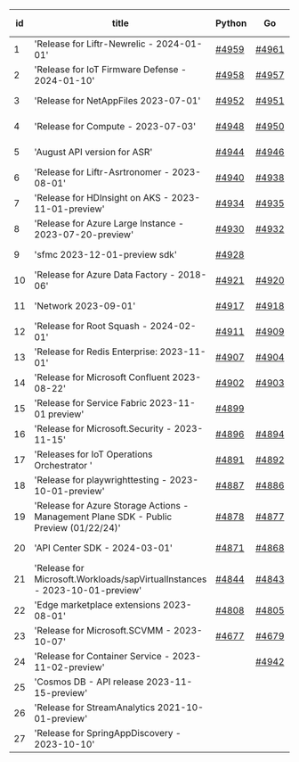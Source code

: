 | id | title | Python | Go | Java | Js | created date | target date | status |
| ------ | ------ | ------ | ------ | ------ | ------ | ------ | ------ | :-----: |
| 1 | 'Release for Liftr-Newrelic - 2024-01-01'  | [#4959](https://github.com/Azure/sdk-release-request/issues/4959)  | [#4961](https://github.com/Azure/sdk-release-request/issues/4961)  | [#4962](https://github.com/Azure/sdk-release-request/issues/4962)  | [#4960](https://github.com/Azure/sdk-release-request/issues/4960)  | 02-19 | 03-22 |  |
| 2 | 'Release for IoT Firmware Defense - 2024-01-10'  | [#4958](https://github.com/Azure/sdk-release-request/issues/4958)  | [#4957](https://github.com/Azure/sdk-release-request/issues/4957)  | [#4956](https://github.com/Azure/sdk-release-request/issues/4956)  | [#4955](https://github.com/Azure/sdk-release-request/issues/4955)  | 02-17 | 03-22 |  |
| 3 | 'Release for NetAppFiles 2023-07-01'  | [#4952](https://github.com/Azure/sdk-release-request/issues/4952)  | [#4951](https://github.com/Azure/sdk-release-request/issues/4951)  | [#4954](https://github.com/Azure/sdk-release-request/issues/4954)  | [#4953](https://github.com/Azure/sdk-release-request/issues/4953)  | 02-16 | 03-22 | Hold on by Python/ |
| 4 | 'Release for Compute - 2023-07-03'  | [#4948](https://github.com/Azure/sdk-release-request/issues/4948)  | [#4950](https://github.com/Azure/sdk-release-request/issues/4950)  | [#4949](https://github.com/Azure/sdk-release-request/issues/4949)  | [#4947](https://github.com/Azure/sdk-release-request/issues/4947)  | 02-15 | 03-22 |  |
| 5 | 'August API version for ASR'  | [#4944](https://github.com/Azure/sdk-release-request/issues/4944)  | [#4946](https://github.com/Azure/sdk-release-request/issues/4946)  | [#4945](https://github.com/Azure/sdk-release-request/issues/4945)  | [#4943](https://github.com/Azure/sdk-release-request/issues/4943)  | 02-08 | 02-23 |  |
| 6 | 'Release for Liftr-Asrtronomer - 2023-08-01'  | [#4940](https://github.com/Azure/sdk-release-request/issues/4940)  | [#4938](https://github.com/Azure/sdk-release-request/issues/4938)  | [#4939](https://github.com/Azure/sdk-release-request/issues/4939)  | [#4937](https://github.com/Azure/sdk-release-request/issues/4937)  | 02-01 | 02-23 |  |
| 7 | 'Release for HDInsight on AKS - 2023-11-01-preview'  | [#4934](https://github.com/Azure/sdk-release-request/issues/4934)  | [#4935](https://github.com/Azure/sdk-release-request/issues/4935)  | [#4936](https://github.com/Azure/sdk-release-request/issues/4936)  | [#4933](https://github.com/Azure/sdk-release-request/issues/4933)  | 02-01 | 02-23 | Hold on by JS/Python/ |
| 8 | 'Release for Azure Large Instance - 2023-07-20-preview'  | [#4930](https://github.com/Azure/sdk-release-request/issues/4930)  | [#4932](https://github.com/Azure/sdk-release-request/issues/4932)  | [#4929](https://github.com/Azure/sdk-release-request/issues/4929)  | [#4931](https://github.com/Azure/sdk-release-request/issues/4931)  | 01-31 | 02-23 |  |
| 9 | 'sfmc 2023-12-01-preview sdk'  | [#4928](https://github.com/Azure/sdk-release-request/issues/4928)  |  |  |  | 01-31 | 02-23 |  |
| 10 | 'Release for Azure Data Factory - 2018-06'  | [#4921](https://github.com/Azure/sdk-release-request/issues/4921)  | [#4920](https://github.com/Azure/sdk-release-request/issues/4920)  |  | [#4923](https://github.com/Azure/sdk-release-request/issues/4923)  | 01-26 | 02-23 |  |
| 11 | 'Network 2023-09-01'  | [#4917](https://github.com/Azure/sdk-release-request/issues/4917)  | [#4918](https://github.com/Azure/sdk-release-request/issues/4918)  | [#4916](https://github.com/Azure/sdk-release-request/issues/4916)  | [#4919](https://github.com/Azure/sdk-release-request/issues/4919)  | 01-24 | 02-23 |  |
| 12 | 'Release for Root Squash - 2024-02-01'  | [#4911](https://github.com/Azure/sdk-release-request/issues/4911)  | [#4909](https://github.com/Azure/sdk-release-request/issues/4909)  | [#4910](https://github.com/Azure/sdk-release-request/issues/4910)  | [#4908](https://github.com/Azure/sdk-release-request/issues/4908)  | 01-22 | 02-23 |  |
| 13 | 'Release for Redis Enterprise: 2023-11-01'  | [#4907](https://github.com/Azure/sdk-release-request/issues/4907)  | [#4904](https://github.com/Azure/sdk-release-request/issues/4904)  | [#4906](https://github.com/Azure/sdk-release-request/issues/4906)  | [#4905](https://github.com/Azure/sdk-release-request/issues/4905)  | 01-22 | 02-23 |  |
| 14 | 'Release for Microsoft Confluent 2023-08-22'  | [#4902](https://github.com/Azure/sdk-release-request/issues/4902)  | [#4903](https://github.com/Azure/sdk-release-request/issues/4903)  | [#4901](https://github.com/Azure/sdk-release-request/issues/4901)  | [#4900](https://github.com/Azure/sdk-release-request/issues/4900)  | 01-22 | 02-23 | Hold on by JS/Python/ |
| 15 | 'Release for Service Fabric 2023-11-01 preview'  | [#4899](https://github.com/Azure/sdk-release-request/issues/4899)  |  |  |  | 01-20 | 02-23 |  |
| 16 | 'Release for Microsoft.Security - 2023-11-15'  | [#4896](https://github.com/Azure/sdk-release-request/issues/4896)  | [#4894](https://github.com/Azure/sdk-release-request/issues/4894)  | [#4895](https://github.com/Azure/sdk-release-request/issues/4895)  | [#4897](https://github.com/Azure/sdk-release-request/issues/4897)  | 01-18 | 02-23 | Hold on by JS/ |
| 17 | 'Releases for IoT Operations Orchestrator '  | [#4891](https://github.com/Azure/sdk-release-request/issues/4891)  | [#4892](https://github.com/Azure/sdk-release-request/issues/4892)  | [#4893](https://github.com/Azure/sdk-release-request/issues/4893)  | [#4890](https://github.com/Azure/sdk-release-request/issues/4890)  | 01-16 | 02-23 | Hold on by JS/Java/Go/Python/ |
| 18 | 'Release for playwrighttesting - 2023-10-01-preview'  | [#4887](https://github.com/Azure/sdk-release-request/issues/4887)  | [#4886](https://github.com/Azure/sdk-release-request/issues/4886)  | [#4888](https://github.com/Azure/sdk-release-request/issues/4888)  | [#4885](https://github.com/Azure/sdk-release-request/issues/4885)  | 01-15 | 02-23 |  |
| 19 | 'Release for Azure Storage Actions - Management Plane SDK - Public Preview (01/22/24)'  | [#4878](https://github.com/Azure/sdk-release-request/issues/4878)  | [#4877](https://github.com/Azure/sdk-release-request/issues/4877)  | [#4879](https://github.com/Azure/sdk-release-request/issues/4879)  | [#4876](https://github.com/Azure/sdk-release-request/issues/4876)  | 01-09 | 02-23 | Hold on by JS/Java/Go/Python/ |
| 20 | 'API Center SDK - 2024-03-01'  | [#4871](https://github.com/Azure/sdk-release-request/issues/4871)  | [#4868](https://github.com/Azure/sdk-release-request/issues/4868)  | [#4869](https://github.com/Azure/sdk-release-request/issues/4869)  | [#4870](https://github.com/Azure/sdk-release-request/issues/4870)  | 01-08 | 02-23 | Hold on by JS/Java/Go/Python/ |
| 21 | 'Release for Microsoft.Workloads/sapVirtualInstances - 2023-10-01-preview'  | [#4844](https://github.com/Azure/sdk-release-request/issues/4844)  | [#4843](https://github.com/Azure/sdk-release-request/issues/4843)  | [#4845](https://github.com/Azure/sdk-release-request/issues/4845)  | [#4842](https://github.com/Azure/sdk-release-request/issues/4842)  | 12-20 | 02-23 | Hold on by JS/Java/Go/Python/ |
| 22 | 'Edge marketplace extensions 2023-08-01'  | [#4808](https://github.com/Azure/sdk-release-request/issues/4808)  | [#4805](https://github.com/Azure/sdk-release-request/issues/4805)  | [#4807](https://github.com/Azure/sdk-release-request/issues/4807)  | [#4806](https://github.com/Azure/sdk-release-request/issues/4806)  | 11-29 | 02-23 | Hold on by JS/Java/Go/Python/ |
| 23 | 'Release for Microsoft.SCVMM - 2023-10-07'  | [#4677](https://github.com/Azure/sdk-release-request/issues/4677)  | [#4679](https://github.com/Azure/sdk-release-request/issues/4679)  | [#4678](https://github.com/Azure/sdk-release-request/issues/4678)  | [#4676](https://github.com/Azure/sdk-release-request/issues/4676)  | 10-23 | 02-23 | Hold on by JS/Java/Go/Python/ |
| 24 | 'Release for Container Service - 2023-11-02-preview'  |  | [#4942](https://github.com/Azure/sdk-release-request/issues/4942)  |  | [#4941](https://github.com/Azure/sdk-release-request/issues/4941)  | 02-02 | 02-23 | Hold on by Go/ |
| 25 | 'Cosmos DB - API release 2023-11-15-preview'  |  |  |  | [#4866](https://github.com/Azure/sdk-release-request/issues/4866)  | 01-06 | 02-23 | Hold on by JS/ |
| 26 | 'Release for StreamAnalytics 2021-10-01-preview'  |  |  |  | [#4861](https://github.com/Azure/sdk-release-request/issues/4861)  | 12-27 | 02-23 |  |
| 27 | 'Release for SpringAppDiscovery - 2023-10-10'  |  |  |  | [#4835](https://github.com/Azure/sdk-release-request/issues/4835)  | 12-15 | 02-23 |  |
